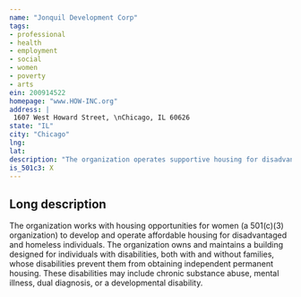 ```yaml
---
name: "Jonquil Development Corp"
tags:
- professional
- health
- employment
- social
- women
- poverty
- arts
ein: 200914522
homepage: "www.HOW-INC.org"
address: |
 1607 West Howard Street, \nChicago, IL 60626
state: "IL"
city: "Chicago"
lng: 
lat: 
description: "The organization operates supportive housing for disadvantaged individuals"
is_501c3: X
---
```


## Long description

The organization works with housing opportunities for women (a 501(c)(3) organization) to develop and operate affordable housing for disadvantaged and homeless individuals. The organization owns and maintains a building designed for individuals with disabilities, both with and without families, whose disabilities prevent them from obtaining independent permanent housing. These disabilities may include chronic substance abuse, mental illness, dual diagnosis, or a developmental disability. 
